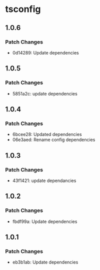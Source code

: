 # tsconfig

## 1.0.6

### Patch Changes

- 0d14289: Update dependencies

## 1.0.5

### Patch Changes

- 5851a2c: update dependencies

## 1.0.4

### Patch Changes

- 6bcee28: Updated dependencies
- 06e3aed: Rename config dependencies

## 1.0.3

### Patch Changes

- 43f1421: update dependancies

## 1.0.2

### Patch Changes

- fbdf99a: Update dependencies

## 1.0.1

### Patch Changes

- eb3b1ab: Update dependencies
